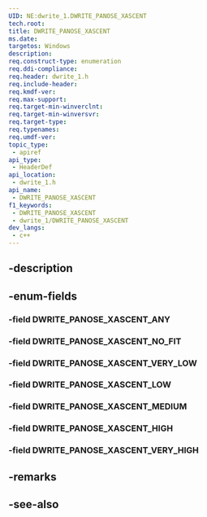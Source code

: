 ```yaml
---
UID: NE:dwrite_1.DWRITE_PANOSE_XASCENT
tech.root: 
title: DWRITE_PANOSE_XASCENT
ms.date: 
targetos: Windows
description: 
req.construct-type: enumeration
req.ddi-compliance: 
req.header: dwrite_1.h
req.include-header: 
req.kmdf-ver: 
req.max-support: 
req.target-min-winverclnt: 
req.target-min-winversvr: 
req.target-type: 
req.typenames: 
req.umdf-ver: 
topic_type:
 - apiref
api_type:
 - HeaderDef
api_location:
 - dwrite_1.h
api_name:
 - DWRITE_PANOSE_XASCENT
f1_keywords:
 - DWRITE_PANOSE_XASCENT
 - dwrite_1/DWRITE_PANOSE_XASCENT
dev_langs:
 - c++
---
```


## -description

## -enum-fields

### -field DWRITE_PANOSE_XASCENT_ANY

### -field DWRITE_PANOSE_XASCENT_NO_FIT

### -field DWRITE_PANOSE_XASCENT_VERY_LOW

### -field DWRITE_PANOSE_XASCENT_LOW

### -field DWRITE_PANOSE_XASCENT_MEDIUM

### -field DWRITE_PANOSE_XASCENT_HIGH

### -field DWRITE_PANOSE_XASCENT_VERY_HIGH

## -remarks

## -see-also

